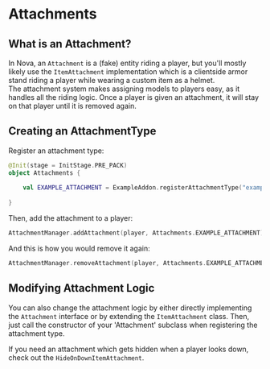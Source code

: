 # Attachments

## What is an Attachment?

In Nova, an `Attachment` is a (fake) entity riding a player, but you'll mostly likely use the `ItemAttachment`
implementation which is a clientside armor stand riding a player while wearing a custom item as a helmet.  
The attachment system makes assigning models to players easy, as it handles all the riding logic.
Once a player is given an attachment, it will stay on that player until it is removed again.

## Creating an AttachmentType

Register an attachment type:

```kotlin
@Init(stage = InitStage.PRE_PACK)
object Attachments {
    
    val EXAMPLE_ATTACHMENT = ExampleAddon.registerAttachmentType("example_attachment") { ItemAttachment(it, Items.ATTACHMENT_ITEM) }
    
}
```

Then, add the attachment to a player:

```kotlin
AttachmentManager.addAttachment(player, Attachments.EXAMPLE_ATTACHMENT)
```

And this is how you would remove it again:

```kotlin
AttachmentManager.removeAttachment(player, Attachments.EXAMPLE_ATTACHMENT)
```

## Modifying Attachment Logic

You can also change the attachment logic by either directly implementing the `Attachment` interface or by extending the
`ItemAttachment` class. Then, just call the constructor of your 'Attachment' subclass when registering the attachment type.

If you need an attachment which gets hidden when a player looks down, check out the `HideOnDownItemAttachment`.